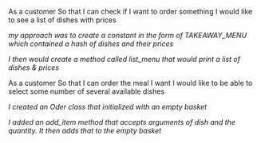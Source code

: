 As a customer
So that I can check if I want to order something
I would like to see a list of dishes with prices

*my approach was to create a constant in the form of TAKEAWAY_MENU which contained a hash of dishes and their prices*

*I then would create a method called list_menu that would print a list of dishes & prices*

As a customer
So that I can order the meal I want
I would like to be able to select some number of several available dishes

*I created an Oder class that initialized with an empty basket*

*I added an add_item method that accepts arguments of dish and the quantity. It then adds that to the empty basket*
